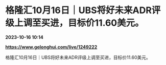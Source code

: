 # 格隆汇10月16日｜UBS将好未来ADR评级上调至买进，目标价11.60美元。

**2023-10-16 10:14**

**https://www.gelonghui.com/live/1249222**

格隆汇10月16日｜UBS将好未来ADR评级上调至买进，目标价11.60美元。